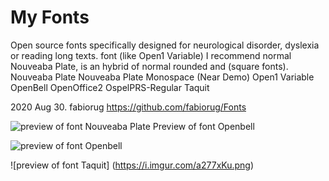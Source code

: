 # My Fonts 
Open source fonts specifically designed for neurological disorder, dyslexia or reading long texts. font (like Open1 Variable) I recommend normal Nouveaba Plate, is an hybrid of normal rounded and (square fonts).
Nouveaba Plate
Nouveaba Plate Monospace (Near Demo)
Open1 Variable
OpenBell
OpenOffice2
OspelPRS-Regular
Taquit


2020 Aug 30. fabiorug
https://github.com/fabiorug/Fonts

![preview of font Nouveaba Plate](https://i.imgur.com/nD0qGqC.png)
Preview of font Openbell

![preview of font Openbell](https://i.imgur.com/spYdMOM.png)

![preview of font Taquit] (https://i.imgur.com/a277xKu.png)
